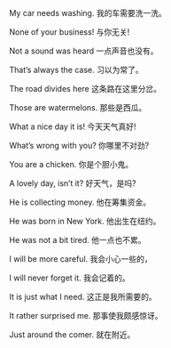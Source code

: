 My car needs washing. 我的车需要洗一洗。

None of your business! 与你无关!

Not a sound was heard 一点声音也没有。

That’s always the case. 习以为常了。

The road divides here 这条路在这里分岔。

Those are watermelons. 那些是西瓜。

What a nice day it is! 今天天气真好!

What’s wrong with you? 你哪里不对劲?

You are a chicken. 你是个胆小鬼。

A lovely day, isn’t it? 好天气，是吗?

He is collecting money. 他在筹集资金。

He was born in New York. 他出生在纽约。

He was not a bit tired. 他一点也不累。

I will be more careful. 我会小心一些的，

I will never forget it. 我会记着的。

It is just what I need. 这正是我所需要的。

It rather surprised me. 那事使我颇感惊讶。

Just around the comer. 就在附近。